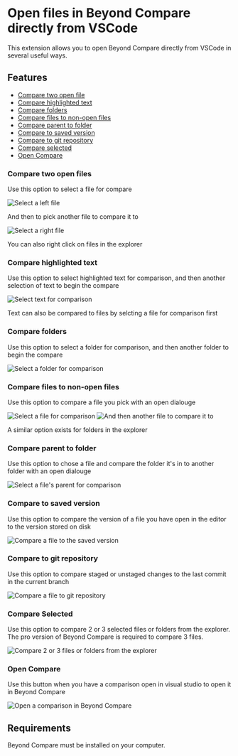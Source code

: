 # Open files in Beyond Compare directly from VSCode

This extension allows you to open Beyond Compare directly from VSCode in several useful ways.

## Features

- [Compare two open file](#compare-two-open-files)
- [Compare highlighted text](#compare-highlighted-text)
- [Compare folders](#compare-folders)
- [Compare files to non-open files](#compare-files-to-non-open-files)
- [Compare parent to folder](#compare-parent-to-folder)
- [Compare to saved version](#compare-to-saved-version)
- [Compare to git repository](#compare-to-git-repository)
- [Compare selected](#compare-selected)
- [Open Compare](#open-compare)

### Compare two open files
Use this option to select a file for compare

![Select a left file](images/SelectLeft.PNG)

And then to pick another file to compare it to

![Select a right file](images/CompareToLeft.PNG)

You can also right click on files in the explorer

### Compare highlighted text
Use this option to select highlighted text for comparison, and then another selection of text to begin the compare

![Select text for comparison](images/SelectLeftText.PNG)

Text can also be compared to files by selcting a file for comparison first

### Compare folders
Use this option to select a folder for comparison, and then another folder to begin the compare

![Select a folder for comparison](images/SelectLeftFolder.PNG)

### Compare files to non-open files
Use this option to compare a file you pick with an open dialouge

![Select a file for comparison](images/CompareToFile1.PNG)
![And then another file to compare it to](images/CompareToFile2.PNG)

A similar option exists for folders in the explorer

### Compare parent to folder
Use this option to chose a file and compare the folder it's in to another folder with an open dialouge

![Select a file's parent for comparison](images/ParentToFolder.PNG)

### Compare to saved version
Use this option to compare the version of a file you have open in the editor to the version stored on disk

![Compare a file to the saved version](images/CompareToSave.PNG)

### Compare to git repository
Use this option to compare staged or unstaged changes to the last commit in the current branch

![Compare a file to git repository](images/GitCompare.PNG)

### Compare Selected
Use this option to compare 2 or 3 selected files or folders from the explorer. The pro version of Beyond Compare is required to compare 3 files.

![Compare 2 or 3 files or folders from the explorer](images/CompareSelected.PNG)

### Open Compare
Use this button when you have a comparison open in visual studio to open it in Beyond Compare

![Open a comparison in Beyond Compare](images/OpenCompare.PNG)

## Requirements

Beyond Compare must be installed on your computer.


<!-- ## Extension Settings -->



<!-- ## Known Issues

Calling out known issues can help limit users opening duplicate issues against your extension. -->

<!-- ## Release Notes

Users appreciate release notes as you update your extension.

### 1.0.0

Initial release of ...

### 1.0.1

Fixed issue #.

### 1.1.0

Added features X, Y, and Z.

---

## Following extension guidelines

Ensure that you've read through the extensions guidelines and follow the best practices for creating your extension.

* [Extension Guidelines](https://code.visualstudio.com/api/references/extension-guidelines)

## Working with Markdown

You can author your README using Visual Studio Code. Here are some useful editor keyboard shortcuts:

* Split the editor (`Cmd+\` on macOS or `Ctrl+\` on Windows and Linux).
* Toggle preview (`Shift+Cmd+V` on macOS or `Shift+Ctrl+V` on Windows and Linux).
* Press `Ctrl+Space` (Windows, Linux, macOS) to see a list of Markdown snippets.

## For more information

* [Visual Studio Code's Markdown Support](http://code.visualstudio.com/docs/languages/markdown)
* [Markdown Syntax Reference](https://help.github.com/articles/markdown-basics/)

**Enjoy!** -->
